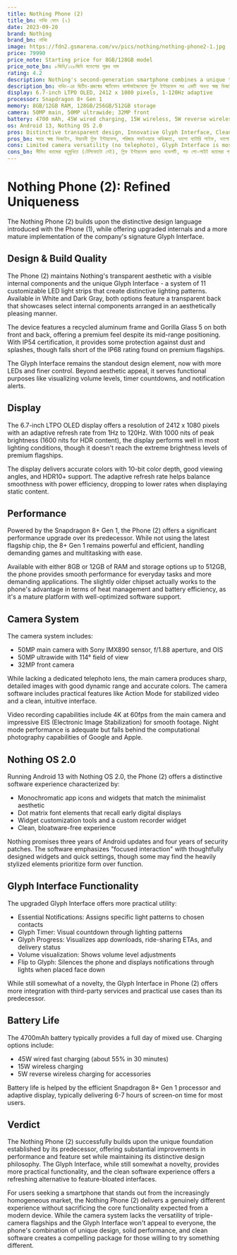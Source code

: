 ```yaml
---
title: Nothing Phone (2)
title_bn: নাথিং ফোন (২)
date: 2023-09-20
brand: Nothing
brand_bn: নাথিং
image: https://fdn2.gsmarena.com/vv/pics/nothing/nothing-phone2-1.jpg
price: 79990
price_note: Starting price for 8GB/128GB model
price_note_bn: ৮জিবি/১২৮জিবি মডেলের শুরুর দাম
rating: 4.2
description: Nothing's second-generation smartphone combines a unique transparent design with the customizable Glyph Interface, powered by the efficient Snapdragon 8+ Gen 1 chipset.
description_bn: নাথিং-এর দ্বিতীয়-প্রজন্মের স্মার্টফোন কাস্টমাইজযোগ্য গ্লিফ ইন্টারফেস সহ একটি অনন্য স্বচ্ছ ডিজাইন, দক্ষ স্ন্যাপড্রাগন ৮+ জেন ১ চিপসেট দ্বারা চালিত।
display: 6.7-inch LTPO OLED, 2412 x 1080 pixels, 1-120Hz adaptive
processor: Snapdragon 8+ Gen 1
memory: 8GB/12GB RAM, 128GB/256GB/512GB storage
camera: 50MP main, 50MP ultrawide; 32MP front
battery: 4700 mAh, 45W wired charging, 15W wireless, 5W reverse wireless
os: Android 13, Nothing OS 2.0
pros: Distinctive transparent design, Innovative Glyph Interface, Clean software experience, Good battery life, Decent performance
pros_bn: স্বতন্ত্র স্বচ্ছ ডিজাইন, উদ্ভাবনী গ্লিফ ইন্টারফেস, পরিষ্কার সফটওয়্যার অভিজ্ঞতা, ভালো ব্যাটারি লাইফ, ভালো পারফরম্যান্স
cons: Limited camera versatility (no telephoto), Glyph Interface is mostly novelty, Average low-light camera performance, Limited global availability
cons_bn: সীমিত ক্যামেরা বহুমুখিতা (টেলিফোটো নেই), গ্লিফ ইন্টারফেস প্রধানত নভেলটি, গড় লো-লাইট ক্যামেরা পারফরম্যান্স, সীমিত গ্লোবাল উপলব্ধতা
---
```


# Nothing Phone (2): Refined Uniqueness

The Nothing Phone (2) builds upon the distinctive design language introduced with the Phone (1), while offering upgraded internals and a more mature implementation of the company's signature Glyph Interface.

## Design & Build Quality

The Phone (2) maintains Nothing's transparent aesthetic with a visible internal components and the unique Glyph Interface - a system of 11 customizable LED light strips that create distinctive lighting patterns. Available in White and Dark Gray, both options feature a transparent back that showcases select internal components arranged in an aesthetically pleasing manner.

The device features a recycled aluminum frame and Gorilla Glass 5 on both front and back, offering a premium feel despite its mid-range positioning. With IP54 certification, it provides some protection against dust and splashes, though falls short of the IP68 rating found on premium flagships.

The Glyph Interface remains the standout design element, now with more LEDs and finer control. Beyond aesthetic appeal, it serves functional purposes like visualizing volume levels, timer countdowns, and notification alerts.

## Display

The 6.7-inch LTPO OLED display offers a resolution of 2412 x 1080 pixels with an adaptive refresh rate from 1Hz to 120Hz. With 1000 nits of peak brightness (1600 nits for HDR content), the display performs well in most lighting conditions, though it doesn't reach the extreme brightness levels of premium flagships.

The display delivers accurate colors with 10-bit color depth, good viewing angles, and HDR10+ support. The adaptive refresh rate helps balance smoothness with power efficiency, dropping to lower rates when displaying static content.

## Performance

Powered by the Snapdragon 8+ Gen 1, the Phone (2) offers a significant performance upgrade over its predecessor. While not using the latest flagship chip, the 8+ Gen 1 remains powerful and efficient, handling demanding games and multitasking with ease.

Available with either 8GB or 12GB of RAM and storage options up to 512GB, the phone provides smooth performance for everyday tasks and more demanding applications. The slightly older chipset actually works to the phone's advantage in terms of heat management and battery efficiency, as it's a mature platform with well-optimized software support.

## Camera System

The camera system includes:

- 50MP main camera with Sony IMX890 sensor, f/1.88 aperture, and OIS
- 50MP ultrawide with 114° field of view
- 32MP front camera

While lacking a dedicated telephoto lens, the main camera produces sharp, detailed images with good dynamic range and accurate colors. The camera software includes practical features like Action Mode for stabilized video and a clean, intuitive interface.

Video recording capabilities include 4K at 60fps from the main camera and impressive EIS (Electronic Image Stabilization) for smooth footage. Night mode performance is adequate but falls behind the computational photography capabilities of Google and Apple.

## Nothing OS 2.0

Running Android 13 with Nothing OS 2.0, the Phone (2) offers a distinctive software experience characterized by:

- Monochromatic app icons and widgets that match the minimalist aesthetic
- Dot matrix font elements that recall early digital displays
- Widget customization tools and a custom recorder widget
- Clean, bloatware-free experience

Nothing promises three years of Android updates and four years of security patches. The software emphasizes "focused interaction" with thoughtfully designed widgets and quick settings, though some may find the heavily stylized elements prioritize form over function.

## Glyph Interface Functionality

The upgraded Glyph Interface offers more practical utility:

- Essential Notifications: Assigns specific light patterns to chosen contacts
- Glyph Timer: Visual countdown through lighting patterns
- Glyph Progress: Visualizes app downloads, ride-sharing ETAs, and delivery status
- Volume visualization: Shows volume level adjustments
- Flip to Glyph: Silences the phone and displays notifications through lights when placed face down

While still somewhat of a novelty, the Glyph Interface in Phone (2) offers more integration with third-party services and practical use cases than its predecessor.

## Battery Life

The 4700mAh battery typically provides a full day of mixed use. Charging options include:

- 45W wired fast charging (about 55% in 30 minutes)
- 15W wireless charging
- 5W reverse wireless charging for accessories

Battery life is helped by the efficient Snapdragon 8+ Gen 1 processor and adaptive display, typically delivering 6-7 hours of screen-on time for most users.

## Verdict

The Nothing Phone (2) successfully builds upon the unique foundation established by its predecessor, offering substantial improvements in performance and feature set while maintaining its distinctive design philosophy. The Glyph Interface, while still somewhat a novelty, provides more practical functionality, and the clean software experience offers a refreshing alternative to feature-bloated interfaces.

For users seeking a smartphone that stands out from the increasingly homogeneous market, the Nothing Phone (2) delivers a genuinely different experience without sacrificing the core functionality expected from a modern device. While the camera system lacks the versatility of triple-camera flagships and the Glyph Interface won't appeal to everyone, the phone's combination of unique design, solid performance, and clean software creates a compelling package for those willing to try something different.
